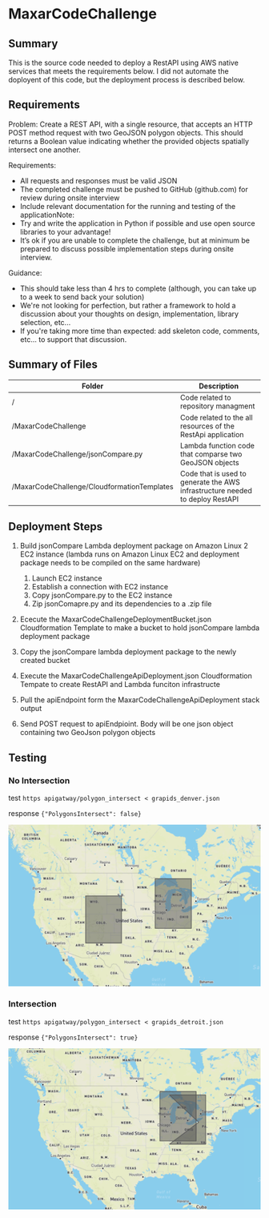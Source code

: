 # MaxarCodeChallenge

## Summary

This is the source code needed to deploy a RestAPI using AWS native services that meets the requirements below. I did not automate the doployent of this code, but the deployment process is described below.

## Requirements

Problem:
Create a REST API, with a single resource, that accepts an HTTP POST method request with two GeoJSON polygon objects. 
This should returns a Boolean value indicating whether the provided objects spatially intersect one another.
 
Requirements:
- All requests and responses must be valid JSON
- The completed challenge must be pushed to GitHub (github.com) for review during onsite interview
- Include relevant documentation for the running and testing of the applicationNote:
- Try and write the application in Python if possible and use open source libraries to your advantage!
- It’s ok if you are unable to complete the challenge, but at minimum be prepared to discuss possible implementation steps during onsite interview.
 
Guidance:
- This should take less than 4 hrs to complete (although, you can take up to a week to send back your solution)
- We're not looking for perfection, but rather a framework to hold a discussion about your thoughts on design, implementation, library selection, etc...
- If you're taking more time than expected: add skeleton code, comments, etc... to support that discussion.

## Summary of Files

|Folder|Description|
|---|---|
|/|Code related to repository managment|
|/MaxarCodeChallenge|Code related to the all resources of the RestApi application|
|/MaxarCodeChallenge/jsonCompare.py|Lambda function code that comparse two GeoJSON objects|
|/MaxarCodeChallenge/CloudformationTemplates|Code that is used to generate the AWS infrastructure needed to deploy RestAPI|

## Deployment Steps
1. Build jsonCompare Lambda deployment package on Amazon Linux 2 EC2 instance (lambda runs on Amazon Linux EC2 and deployment package needs to be compiled on the same hardware)
 
   1. Launch EC2 instance
   2. Establish a connection with EC2 instance
   3. Copy jsonCompare.py to the EC2 instance
   4. Zip jsonComapre.py and its dependencies to a .zip file

2. Ececute the MaxarCodeChallengeDeploymentBucket.json Cloudformation Template to make a bucket to hold jsonCompare lambda deployment package
4. Copy the jsonCompare lambda deployment package to the newly created bucket
5. Execute the MaxarCodeChallengeApiDeployment.json Cloudformation Tempate to create RestAPI and Lambda funciton infrastructe
6. Pull the apiEndpoint form the MaxarCodeChallengeApiDeployment stack output
7. Send POST request to apiEndpioint. Body will be one json object containing two GeoJson polygon objects

## Testing

### No Intersection

test
`https apigatway/polygon_intersect < grapids_denver.json`

response
`{"PolygonsIntersect": false}`

![GeoJson Intersection](testImages/NoIntersection.png)

### Intersection

test
`https apigatway/polygon_intersect < grapids_detroit.json`

response
`{"PolygonsIntersect": true}`

![GeoJson No Intersection](testImages/Intersection.png)

